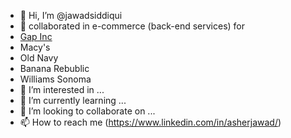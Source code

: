 - 👋 Hi, I’m @jawadsiddiqui
- 💞️ collaborated in e-commerce (back-end services) for
- [Gap Inc](https://www.gapinc.com/en-us/)
- Macy's
- Old Navy 
- Banana Rebublic
- Williams Sonoma
- 👀 I’m interested in ...
- 🌱 I’m currently learning ...
- 💞️ I’m looking to collaborate on ...
- 📫 How to reach me (https://www.linkedin.com/in/asherjawad/)

<!---
jawadsiddiqui/jawadsiddiqui is a ✨ special ✨ repository because its `README.md` (this file) appears on your GitHub profile.
You can click the Preview link to take a look at your changes.
--->
